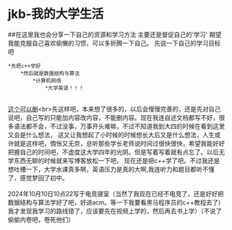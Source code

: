 # jkb-我的大学生活
##在这里我也会分享一下自己的资源和学习方法
    主要还是督促自己的'学习'
    期望我能克服自己喜欢偷懒的习惯，可以多折腾一下自己。
先说一下自己的学习目标吧<br>
    
    *先把c++学好
        *然后就是数据结构与算法
            *计算机网络
                *大学英语！！！
<br>[这个可以删]([http://www.baidu.com](https://docs.github.com/zh/repositories/creating-and-managing-repositories/quickstart-for-repositories))<br>先这样吧，本来想了很多的，以后会慢慢完善的，还是先对自己说吧，自己写的只能加内容改内容，不能删内容。现在我连自述文档都写不好，很多语法都不会，不过没事，万事开头难嘛，不过不知道我到大四的时候在看到这里又会是什么想法，
  这又让我想起了小时候的时候想长大后又是什么想法，人生或许就是这样吧，惆怅又无奈，总听那些学长老师说时间过很快很快，希望我能好好把握自己的时间吧，不虚度这大学四年的光阴。但是写着写着就有点忘了。以后无学东西无聊的时候就来写博客放松一下吧，
  现在还是把c++学了吧。不过我还是想吐槽一下，大学水课真多啊，英语压力是真的大啊,我连听力和题目都听不懂了，感觉梦回了初中。
       <br><br> 2024年10月10日10点22写于电竞寝室（当然了我现在已经不电竞了，还是好好把数据结构与算法学好了吧，好进acm。等一下我要看黑马程序员的c++教程去了）
        我才发现我学习的路线错了，应该要先在视频上学的，然后再去书上学）（不说了偷偷内卷吧，卷死他们）
